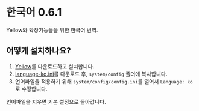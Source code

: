 한국어 0.6.1
==========
Yellow와 확장기능들을 위한 한국어 번역.

어떻게 설치하나요?
----------------------
1. [Yellow](https://github.com/datenstrom/yellow/)를 다운로드하고 설치합니다.  
2. [language-ko.ini](language-ko.ini?raw=true)를 다운로드 후, `system/config` 폴더에 복사합니다.  
3. 언어파일을 적용하기 위해 `system/config/config.ini`를 열어서 `Language: ko`로 수정합니다.

언어파일을 지우면 기본 설정으로 돌아갑니다.
